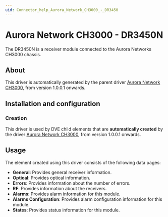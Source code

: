 ```yaml
---
uid: Connector_help_Aurora_Network_CH3000_-_DR3450
---
```


# Aurora Network CH3000 - DR3450N

The DR3450N is a receiver module connected to the Aurora Networks CH3000 chassis.

## About

This driver is automatically generated by the parent driver [Aurora Network CH3000](xref:Connector_help_Aurora_Network_CH3000), from version 1.0.0.1 onwards.

## Installation and configuration

### Creation

This driver is used by DVE child elements that are **automatically created** by the driver [Aurora Network CH3000](xref:Connector_help_Aurora_Network_CH3000), from version 1.0.0.1 onwards.

## Usage

The element created using this driver consists of the following data pages:

- **General**: Provides general receiver information.
- **Optical**: Provides optical information.
- **Errors**: Provides information about the number of errors.
- **RF**: Provides information about the receivers.
- **Alarms**: Provides alarm information for this module.
- **Alarms Configuration**: Provides alarm configuration information for this module.
- **States**: Provides status information for this module.

